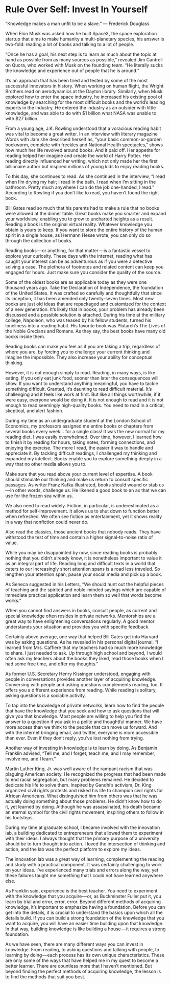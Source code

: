 # Rule Over Self: Invest In Yourself

“Knowledge makes a man unfit to be a slave.”
— Frederick Douglass

When Elon Musk was asked how he built SpaceX, the space exploration startup that aims to make humanity a multi-planetary species, his answer is two-fold: reading a lot of books and talking to a lot of people.

“Once he has a goal, his next step is to learn as much about the topic at hand as possible from as many sources as possible,” revealed Jim Cantrell on Quora, who worked with Musk on the founding team. “He literally sucks the knowledge and experience out of people that he is around.”

It’s an approach that has been tried and tested by some of the most successful innovators in history. When working on human flight, the Wright Brothers read on aerodynamics at the Dayton library. Similarly, when Musk explored how to enter the space industry, he increased his existing pool of knowledge by searching for the most difficult books and the world’s leading experts in the industry. He entered the industry as an outsider with little knowledge, and was able to do with $1 billion what NASA was unable to with $27 billion.

From a young age, J.K. Rowling understood that a voracious reading habit was vital to become a great writer. In an interview with literary magazine Words with Jam she described herself as, “your basic common-or-garden bookworm, complete with freckles and National Health spectacles,” shows how much her life revolved around books. And it paid off. Her appetite for reading helped her imagine and create the world of Harry Potter. Her reading directly influenced her writing, which not only made her the first billionaire author but inspired millions of young kids to enjoy reading books.

To this day, she continues to read. As she continued in the interview, “I read when I’m drying my hair; I read in the bath. I read when I’m sitting in the bathroom. Pretty much anywhere I can do the job one-handed, I read.” According to Rowling if you don’t like to read, you haven’t found the right book.

Bill Gates read so much that his parents had to make a rule that no books were allowed at the dinner table. Great books make you smarter and expand your worldview, enabling you to grow to uncharted heights as a result. Reading a book is the original virtual reality. Whatever knowledge you obtain is yours to keep. If you want to store the entire history of the human spirit in a single house, as Hermann Hesse wrote, you can only do so through the collection of books.

Reading books — or anything, for that matter — is a fantastic vessel to explore your curiosity. These days with the internet, reading what has caught your interest can be as adventurous as if you were a detective solving a case. The plethora of footnotes and related content can keep you engaged for hours. Just make sure you consider the quality of the source.

Some of the oldest books are as applicable today as they were one thousand years ago. Take the Declaration of Independence, the foundation of the United States. It was crafted so carefully and thoughtfully that since its inception, it has been amended only twenty-seven times. Most new books are just old ideas that are repackaged and customized for the context of a new generation. It’s likely that in books, your problem has already been discussed and a possible solution is attached. During his time at the military college, Napoleon, who was teased by his fellow students, turned his loneliness into a reading habit. His favorite book was Plutarch’s The Lives of the Noble Grecians and Romans. As they say, the best books have many old books inside them.

Reading books can make you feel as if you are taking a trip, regardless of where you are, by forcing you to challenge your current thinking and imagine the impossible. They also increase your ability for conceptual thinking.

However, it is not enough simply to read. Reading, in many ways, is like eating. If you only eat junk food, sooner than later the consequences will show. If you want to understand anything meaningful, you have to tackle something difficult. Granted, it’s daunting to read difficult material. It’s challenging and it feels like work at first. But like all things worthwhile, if it were easy, everyone would be doing it. It is not enough to read and it is not enough to read seemingly high-quality books. You need to read in a critical, skeptical, and alert fashion.

During my time as an undergraduate student at the London School of Economics, my professors assigned me entire books or chapters from several books every week… for a single class! It was the new normal for my reading diet. I was easily overwhelmed. Over time, however, I learned how to finish it by reading for hours, taking notes, forming connections, and enjoying the exercise. The more I read, the easier it was to handle and appreciate it. By tackling difficult readings, I challenged my thinking and expanded my intellect. Books enable you to explore something deeply in a way that no other media allows you to.

Make sure that you read above your current level of expertise. A book should stimulate our thinking and make us return to consult specific passages. As writer Franz Kafka illustrated, books should wound or stab us — in other words, challenge us. He likened a good book to an ax that we can use for the frozen sea within us.

We also need to read widely. Fiction, in particular, is underestimated as a method for self-improvement. It allows us to shut down to function better when refreshed. We often see fiction as entertainment, yet it shows reality in a way that nonfiction could never do.

Also read the classics, those ancient books that nobody reads. They have withstood the test of time and contain a higher signal-to-noise ratio of value.

While you may be disappointed by now, since reading books is probably nothing that you didn’t already know, it is nonetheless important to value it as an integral part of life. Reading long and difficult texts in a world that caters to our increasingly short attention spans is a road less traveled. So lengthen your attention span, pause your social media and pick up a book.

As Seneca suggested in his Letters, “We should hunt out the helpful pieces of teaching and the spirited and noble-minded sayings which are capable of immediate practical application and learn them so well that words become works.”

When you cannot find answers in books, consult people, as current and special knowledge often resides in private networks. Mentorships are a great way to have enlightening conversations regularly. A good mentor understands your situation and provides you with specific feedback.

Certainly above average, one way that helped Bill Gates get into Harvard was by asking questions. As he revealed in his personal digital journal, “I learned from Mrs. Caffiere that my teachers had so much more knowledge to share. I just needed to ask. Up through high school and beyond, I would often ask my teachers about the books they liked, read those books when I had some free time, and offer my thoughts.”

As former U.S. Secretary Henry Kissinger understood, engaging with people in conversations provides another layer of acquiring knowledge. Conversing with people and asking questions complements reading, too. It offers you a different experience from reading. While reading is solitary, asking questions is a sociable activity.

To tap into the knowledge of private networks, learn how to find the people that have the knowledge that you seek and how to ask questions that will give you that knowledge. Most people are willing to help you find the answer to a question if you ask in a polite and thoughtful manner. We have more access than we think to the people that can move us forward. And with the internet bringing email, and twitter, everyone is more accessible than ever. Even if they don’t reply, you’ve lost nothing from trying.

Another way of investing in knowledge is to learn by doing. As Benjamin Franklin advised, “Tell me, and I forget; teach me, and I may remember; involve me, and I learn.”

Martin Luther King, Jr. was well aware of the rampant racism that was plaguing American society. He recognized the progress that had been made to end racial segregation, but many problems remained. He decided to dedicate his life to solve them. Inspired by Gandhi’s activism, Dr. King organized civil rights protests and risked his life to champion civil rights for African Americans. What distinguished him from others was that he was actually doing something about those problems. He didn’t know how to do it, yet learned by doing. Although he was assassinated, his death became an eternal symbol for the civil rights movement, inspiring others to follow in his footsteps.

During my time at graduate school, I became involved with the innovation lab, a building dedicated to entrepreneurs that allowed them to experiment with their ideas. I always thought that the primary purpose of a university should be to turn thought into action. I loved the intersection of thinking and action, and the lab was the perfect platform to explore my ideas.

The innovation lab was a great way of learning, complementing the reading and study with a practical component. It was certainly challenging to work on your ideas. I’ve experienced many trials and errors along the way, yet these failures taught me something that I could not have learned anywhere else.

As Franklin said, experience is the best teacher. You need to experiment with the knowledge that you acquire — or, as Buckminster Fuller put it, you learn by trial and error, error, error. Beyond different methods of acquiring knowledge, it’s important to emphasize having a foundation. Before you can get into the details, it is crucial to understand the basics upon which all the details build. If you can build a strong foundation of the knowledge that you want to acquire, you will have an easier time building upon that knowledge. In that way, building knowledge is like building a house — it requires a strong foundation.

As we have seen, there are many different ways you can invest in knowledge. From reading, to asking questions and talking with people, to learning by doing — each process has its own unique characteristics. These are only some of the ways that have helped me in my quest to become a better learner. There are countless more that I haven’t mentioned. But beyond finding the perfect methods of acquiring knowledge, the lesson is to find the methods that suit you best.
